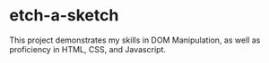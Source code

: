 # etch-a-sketch
This project demonstrates my skills in DOM Manipulation, as well as proficiency in HTML, CSS, and Javascript.